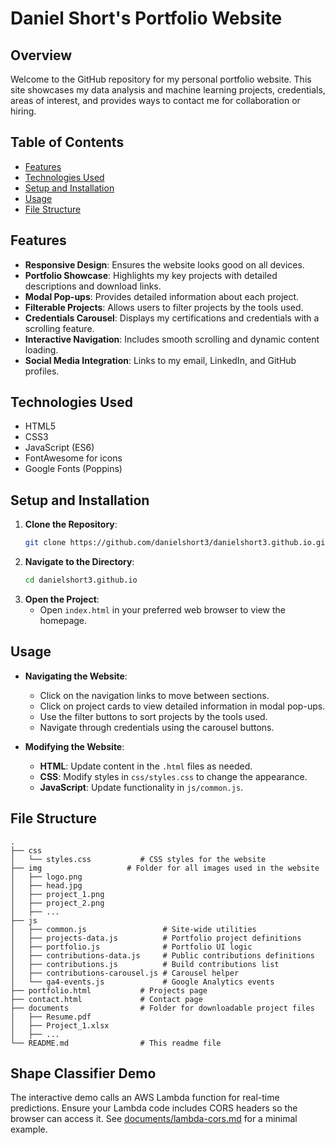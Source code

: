 # Daniel Short's Portfolio Website

## Overview

Welcome to the GitHub repository for my personal portfolio website. This site showcases my data analysis and machine learning projects, credentials, areas of interest, and provides ways to contact me for collaboration or hiring.

## Table of Contents

- [Features](#features)
- [Technologies Used](#technologies-used)
- [Setup and Installation](#setup-and-installation)
- [Usage](#usage)
- [File Structure](#file-structure)

## Features

- **Responsive Design**: Ensures the website looks good on all devices.
- **Portfolio Showcase**: Highlights my key projects with detailed descriptions and download links.
- **Modal Pop-ups**: Provides detailed information about each project.
- **Filterable Projects**: Allows users to filter projects by the tools used.
- **Credentials Carousel**: Displays my certifications and credentials with a scrolling feature.
- **Interactive Navigation**: Includes smooth scrolling and dynamic content loading.
- **Social Media Integration**: Links to my email, LinkedIn, and GitHub profiles.

## Technologies Used

- HTML5
- CSS3
- JavaScript (ES6)
- FontAwesome for icons
- Google Fonts (Poppins)

## Setup and Installation

1. **Clone the Repository**: 
    ```bash
    git clone https://github.com/danielshort3/danielshort3.github.io.git
    ```
2. **Navigate to the Directory**:
    ```bash
    cd danielshort3.github.io
    ```
3. **Open the Project**:
    - Open `index.html` in your preferred web browser to view the homepage.

## Usage

- **Navigating the Website**:
    - Click on the navigation links to move between sections.
    - Click on project cards to view detailed information in modal pop-ups.
    - Use the filter buttons to sort projects by the tools used.
    - Navigate through credentials using the carousel buttons.

- **Modifying the Website**:
    - **HTML**: Update content in the `.html` files as needed.
    - **CSS**: Modify styles in `css/styles.css` to change the appearance.
    - **JavaScript**: Update functionality in `js/common.js`.

## File Structure

```plaintext
.
├── css
│   └── styles.css           # CSS styles for the website
├── img                   # Folder for all images used in the website
│   ├── logo.png
│   ├── head.jpg
│   ├── project_1.png
│   ├── project_2.png
│   ├── ...
├── js
│   ├── common.js                 # Site-wide utilities
│   ├── projects-data.js          # Portfolio project definitions
│   ├── portfolio.js              # Portfolio UI logic
│   ├── contributions-data.js     # Public contributions definitions
│   ├── contributions.js          # Build contributions list
│   ├── contributions-carousel.js # Carousel helper
│   └── ga4-events.js             # Google Analytics events
├── portfolio.html           # Projects page
├── contact.html             # Contact page
├── documents                # Folder for downloadable project files
│   ├── Resume.pdf
│   ├── Project_1.xlsx
│   ├── ...
└── README.md                # This readme file
```

## Shape Classifier Demo

The interactive demo calls an AWS Lambda function for real-time predictions. Ensure your Lambda code includes CORS headers so the browser can access it. See [documents/lambda-cors.md](documents/lambda-cors.md) for a minimal example.
